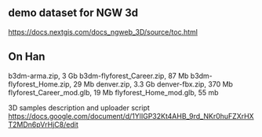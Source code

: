 ## demo dataset for NGW 3d
https://docs.nextgis.com/docs_ngweb_3D/source/toc.html

## On Han

b3dm-arma.zip, 3 Gb
b3dm-flyforest_Career.zip, 87 Mb
b3dm-flyforest_Home.zip, 29 Mb
denver.zip, 3.3 Gb
denver-fbx.zip, 370 Mb
flyforest_Career_mod.glb, 19 Mb
flyforest_Home_mod.glb, 55 mb

3D samples description and uploader script
https://docs.google.com/document/d/1YlIGP32Kt4AHB_9rd_NKr0huFZXrHXT2MDn6pVrHjC8/edit
